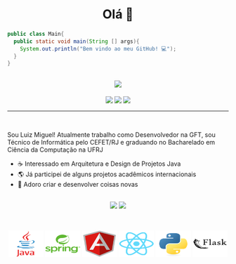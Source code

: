 <h1 align="center">Olá 🤝</h1>

```java
public class Main{
  public static void main(String [] args){
    System.out.println("Bem vindo ao meu GitHub! 💻");
  }
}
```

<br/>

<div id="header" align="center">
  <img src="https://c.tenor.com/lER2_kKTywYAAAAC/monkey-adult-swim.gif" />
</div>

<br/>

<div align="center">
  <a href="mailto:luizmig52@gmail.com"><img src="https://img.shields.io/badge/-Gmail-%23333?style=for-the-badge&logo=gmail&logoColor=white" target="_blank"></a>
  <a href="https://www.linkedin.com/in/luizmvb" target="_blank"><img src="https://img.shields.io/badge/-LinkedIn-%230077B5?style=for-the-badge&logo=linkedin&logoColor=white" target="_blank"></a>
  <a href="https://medium.com/@luizmvb" target="_blank"><img src="https://img.shields.io/badge/Medium-12100E?style=for-the-badge&logo=medium&logoColor=white" target="_blank"></a>
</div>

------

<br/>

Sou Luiz Miguel! Atualmente trabalho como Desenvolvedor na GFT, sou Técnico de Informática pelo CEFET/RJ e graduando no Bacharelado em Ciência da Computação na UFRJ 

- ☕ Interessado em Arquitetura e Design de Projetos Java
- 🌎 Já participei de alguns projetos acadêmicos internacionais
- 🚀 Adoro criar e desenvolver coisas novas

<br/>

<div align="center">
  <img height="180em" src="https://github-readme-stats.vercel.app/api?username=luizmvb&show_icons=true&theme=jolly&include_all_commits=true&count_private=true"/>
  <img height="180em" src="https://github-readme-stats.vercel.app/api/top-langs/?username=luizmvb&layout=compact&langs_count=7&theme=jolly"/>
 </div>

##
  
<div style="display: inline_block" align="center"><br>
  <img align="center" alt="Rafa-Js" height="60" width="80" src="https://raw.githubusercontent.com/devicons/devicon/master/icons/java/java-original-wordmark.svg">
  <img align="center" alt="Rafa-Js" height="60" width="80" src="https://raw.githubusercontent.com/devicons/devicon/master/icons/spring/spring-original-wordmark.svg">
  <img align="center" alt="Rafa-CSS" height="60" width="80" src="https://raw.githubusercontent.com/devicons/devicon/master/icons/angularjs/angularjs-original.svg">
  <img align="center" alt="Rafa-React" height="60" width="80" src="https://raw.githubusercontent.com/devicons/devicon/master/icons/react/react-original.svg">
  <img align="center" alt="Rafa-Python" height="60" width="80" src="https://raw.githubusercontent.com/devicons/devicon/master/icons/python/python-original.svg">
  <img align="center" alt="Rafa-Csharp" height="60" width="80" src="https://raw.githubusercontent.com/devicons/devicon/master/icons/flask/flask-original-wordmark.svg">
</div>
